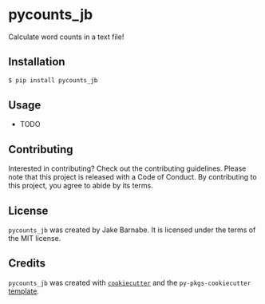 # pycounts_jb

Calculate word counts in a text file!

## Installation

```bash
$ pip install pycounts_jb
```

## Usage

- TODO

## Contributing

Interested in contributing? Check out the contributing guidelines. Please note that this project is released with a Code of Conduct. By contributing to this project, you agree to abide by its terms.

## License

`pycounts_jb` was created by Jake Barnabe. It is licensed under the terms of the MIT license.

## Credits

`pycounts_jb` was created with [`cookiecutter`](https://cookiecutter.readthedocs.io/en/latest/) and the `py-pkgs-cookiecutter` [template](https://github.com/py-pkgs/py-pkgs-cookiecutter).
